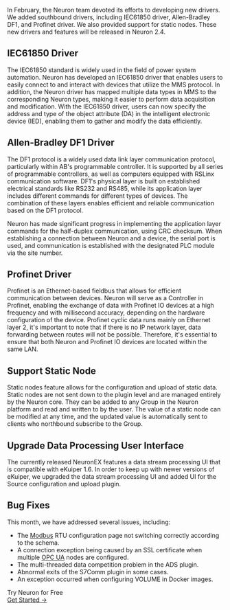 In February, the Neuron team devoted its efforts to developing new drivers. We added southbound drivers, including IEC61850 driver, Allen-Bradley DF1, and Profinet driver. We also provided support for static nodes. These new drivers and features will be released in Neuron 2.4.

## IEC61850 Driver

The IEC61850 standard is widely used in the field of power system automation. Neuron has developed an IEC61850 driver that enables users to easily connect to and interact with devices that utilize the MMS protocol. In addition, the Neuron driver has mapped multiple data types in MMS to the corresponding Neuron types, making it easier to perform data acquisition and modification. With the IEC61850 driver, users can now specify the address and type of the object attribute (DA) in the intelligent electronic device (IED), enabling them to gather and modify the data efficiently.

## Allen-Bradley DF1 Driver

The DF1 protocol is a widely used data link layer communication protocol, particularly within AB's programmable controller. It is supported by all series of programmable controllers, as well as computers equipped with RSLinx communication software. DF1's physical layer is built on established electrical standards like RS232 and RS485, while its application layer includes different commands for different types of devices. The combination of these layers enables efficient and reliable communication based on the DF1 protocol.

Neuron has made significant progress in implementing the application layer commands for the half-duplex communication, using CRC checksum. When establishing a connection between Neuron and a device, the serial port is used, and communication is established with the designated PLC module via the site number.

## Profinet Driver

Profinet is an Ethernet-based fieldbus that allows for efficient communication between devices. Neuron will serve as a Controller in Profinet, enabling the exchange of data with Profinet IO devices at a high frequency and with millisecond accuracy, depending on the hardware configuration of the device. Profinet cyclic data runs mainly on Ethernet layer 2, it's important to note that if there is no IP network layer, data forwarding between routes will not be possible. Therefore, it's essential to ensure that both Neuron and Profinet IO devices are located within the same LAN.

## Support Static Node

Static nodes feature allows for the configuration and upload of static data. Static nodes are not sent down to the plugin level and are managed entirely by the Neuron core. They can be added to any Group in the Neuron platform and read and written to by the user. The value of a static node can be modified at any time, and the updated value is automatically sent to clients who northbound subscribe to the Group.

## Upgrade Data Processing User Interface

The currently released NeuronEX features a data stream processing UI that is compatible with eKuiper 1.6. In order to keep up with newer versions of eKuiper, we upgraded the data stream processing UI and added UI for the Source configuration and upload plugin.

## Bug Fixes

This month, we have addressed several issues, including:

- The [Modbus](https://www.emqx.com/en/blog/modbus-protocol-the-grandfather-of-iot-communication) RTU configuration page not switching correctly according to the schema.
- A connection exception being caused by an SSL certificate when multiple [OPC UA](https://www.emqx.com/en/blog/opc-ua-protocol) nodes are configured.
- The multi-threaded data competition problem in the ADS plugin.
- Abnormal exits of the S7Comm plugin in some cases.
- An exception occurred when configuring VOLUME in Docker images.



<section class="promotion">
    <div>
        Try Neuron for Free
    </div>
    <a href="https://www.emqx.com/en/try?product=neuron" class="button is-gradient px-5">Get Started →</a>
</section>
